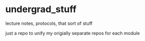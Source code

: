 # undergrad_stuff
lecture notes, protocols, that sort of stuff

just a repo to unify my origially separate repos for each module